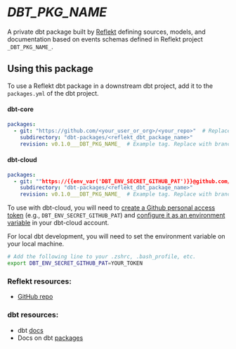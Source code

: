 # _DBT_PKG_NAME_
A private dbt package built by [Reflekt](https://github.com/GClunies/reflekt) defining sources, models, and documentation based on events schemas defined in Reflekt project `_DBT_PKG_NAME_`.

## Using this package
To use a Reflekt dbt package in a downstream dbt project, add it to the `packages.yml` of the dbt project.

#### dbt-core
```yaml
packages:
  - git: "https://github.com/<your_user_or_org>/<your_repo>"  # Replace with Github repo URL for your Reflekt project
    subdirectory: "dbt-packages/<reflekt_dbt_package_name>"
    revision: v0.1.0___DBT_PKG_NAME_  # Example tag. Replace with branch, tag, or commit (full 40-character hash)
```

#### dbt-cloud
```yaml
packages:
  - git: ""https://{{env_var('DBT_ENV_SECRET_GITHUB_PAT')}}@github.com/<your_user_or_org>/<your_repo>.git""  # Replace with your PAT and Github repo URL for your Reflekt project
    subdirectory: "dbt-packages/<reflekt_dbt_package_name>"
    revision: v0.1.0___DBT_PKG_NAME_  # Example tag. Replace with branch, tag, or commit (full 40-character hash)
```
To use with dbt-cloud, you will need to [create a Github personal access token](https://docs.github.com/en/authentication/keeping-your-account-and-data-secure/creating-a-personal-access-token) (e.g., `DBT_ENV_SECRET_GITHUB_PAT`) and [configure it as an environment variable](https://docs.getdbt.com/docs/dbt-cloud/using-dbt-cloud/cloud-environment-variables) in your dbt-cloud account.

For local dbt development, you will need to set the environment variable on your local machine.
```bash
# Add the following line to your .zshrc, .bash_profile, etc.
export DBT_ENV_SECRET_GITHUB_PAT=YOUR_TOKEN
```

### Reflekt resources:
- [GitHub repo](https://github.com/GClunies/Reflekt)

### dbt resources:
- dbt [docs](https://docs.getdbt.com/docs/introduction)
- Docs on dbt [packages](https://docs.getdbt.com/docs/building-a-dbt-project/package-management/)
